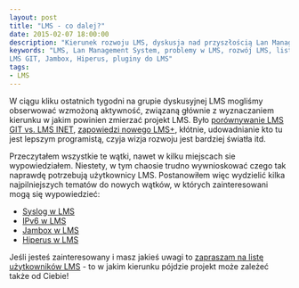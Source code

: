```yaml
---
layout: post
title: "LMS - co dalej?"
date: 2015-02-07 18:00:00
description: "Kierunek rozwoju LMS, dyskusja nad przyszłością Lan Management System"
keywords: "LMS, Lan Management System, problemy w LMS, rozwój LMS, lista dyskusyjna LMS,
LMS GIT, Jambox, Hiperus, pluginy do LMS"
tags:
- LMS
---
```


W ciągu kliku ostatnich tygodni na grupie dyskusyjnej LMS mogliśmy obserwować 
wzmożoną aktywność, związaną głównie z wyznaczaniem kierunku w jakim powinien
zmierzać projekt LMS. Było [porównywanie LMS GIT vs. LMS INET](http://lists.lms.org.pl/pipermail/lms/2015-January/028183.html), 
[zapowiedzi nowego LMS+](http://lists.lms.org.pl/pipermail/lms/2015-January/028221.html), 
kłótnie, udowadnianie kto tu jest lepszym programistą, czyja wizja rozwoju 
jest bardziej światła itd.

Przeczytałem wszystkie te wątki, nawet w kilku miejscach sie wypowiedziałem. 
Niestety, w tym chaosie trudno wywnioskować czego tak naprawdę potrzebują użytkownicy 
LMS. Postanowiłem więc wydzielić kilka najpilniejszych tematów do nowych wątków,
w których zainteresowani mogą się wypowiedzieć:

 * [Syslog w LMS](http://lists.lms.org.pl/pipermail/lms/2015-January/028281.html)
 * [IPv6 w LMS](http://lists.lms.org.pl/pipermail/lms/2015-January/028282.html)
 * [Jambox w LMS](http://lists.lms.org.pl/pipermail/lms/2015-January/028283.html)
 * [Hiperus w LMS](http://lists.lms.org.pl/pipermail/lms/2015-January/028284.html)

Jeśli jesteś zainteresowany i masz jakieś uwagi to [zapraszam na listę użytkowników
LMS](http://lists.lms.org.pl/mailman/listinfo/lms) - to w jakim kierunku pójdzie 
projekt może zależeć także od Ciebie!
